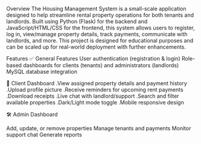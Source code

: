 Overview
The Housing Management System is a small-scale application designed to help streamline rental property operations for both tenants and landlords. Built using Python (Flask) for the backend and JavaScript/HTML/CSS for the frontend, this system allows users to register, log in, view/manage property details, track payments, communicate with landlords, and more.
This project is designed for educational purposes and can be scaled up for real-world deployment with further enhancements.

Features
✅ General Features
User authentication (registration & login)
Role-based dashboards for clients (tenants) and administrators (landlords)
MySQL database integration

👤 Client Dashboard
.View assigned property details and payment history
.Upload profile picture
.Receive reminders for upcoming rent payments
.Download receipts
.Live chat with landlord/support
.Search and filter available properties
.Dark/Light mode toggle
.Mobile responsive design

🛠 Admin Dashboard

Add, update, or remove properties
Manage tenants and payments
Monitor support chat
Generate reports

